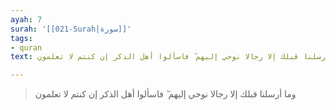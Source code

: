 ```yaml
---
ayah: 7
surah: '[[021-Surah|سورة]]'
tags:
- quran
text: وما أرسلنا قبلك إلا رجالا نوحي إليهم ۖ فاسألوا أهل الذكر إن كنتم لا تعلمون

---
```

> وما أرسلنا قبلك إلا رجالا نوحي إليهم ۖ فاسألوا أهل الذكر إن كنتم لا تعلمون
